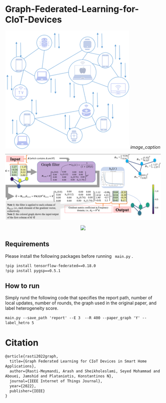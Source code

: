 # Graph-Federated-Learning-for-CIoT-Devices


<p align="center">
  <img src="imgs/graph_ex.png" width="400">
   <em>image_caption</em>
</p>

<p align="center">
   <img src="imgs/example.png" width="800">
</p>

<p align="center">
  <img src="imgs/fig4.png" width="800">
</p>

## Requirements
Please install the following packages before running ``` main.py``` .
```
!pip install tensorflow-federated==0.18.0
!pip install pygsp==0.5.1
```
## How to run
Simply rund the following code that specifies the report path, number of local updates, number of rounds, the graph used in the original paper, and label heterogeneity score.
```
main.py --save_path 'report' --E 3  --R 400 --paper_graph 'Y' --label_hetro 5
```

# Citation
```
@article{rasti2022graph,
  title={Graph Federated Learning for CIoT Devices in Smart Home Applications},
  author={Rasti-Meymandi, Arash and Sheikholeslami, Seyed Mohammad and Abouei, Jamshid and Plataniotis, Konstantinos N},
  journal={IEEE Internet of Things Journal},
  year={2022},
  publisher={IEEE}
}
```
